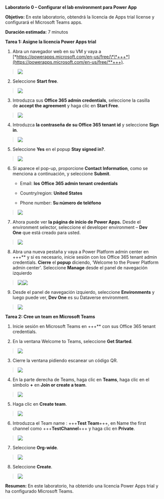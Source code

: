 **Laboratorio 0 – Configurar el lab environment para Power App**

**Objetivo:** En este laboratorio, obtendrá la licencia de Apps trial
license y configurará el Microsoft Teams apps.

**Duración estimada:** 7 minutos

**Tarea 1: Asigne la licencia Power Apps trial**

1.  Abra un navegador web en su VM y vaya a
    [*https://powerapps.microsoft.com/en-us/free/\*\*+++*](https://powerapps.microsoft.com/en-us/free/**+++).

> ![](./media/image1.png)

2.  Seleccione **Start free**.

> ![](./media/image2.png)

3.  Introduzca sus **Office 365 admin credentials**, seleccione la
    casilla de **accept the agreement** y haga clic en **Start Free**.

> ![](./media/image3.png)

4.  Introduzca **la contraseña de su Office 365 tenant id** y
    seleccione **Sign in**.

> ![](./media/image4.png)

5.  Seleccione **Yes** en el popup **Stay signed in?**.

> ![](./media/image5.png)

6.  Si aparece el pop-up, proporcione **Contact Information**, como se
    menciona a continuación, y seleccione **Submit**.

    - Email: **los** **Office 365 admin tenant credentials**

    - Country/region: **United States**

    - Phone number: **Su número de teléfono**

> ![](./media/image6.png)

7.  Ahora puede ver **la página de inicio de Power Apps.** Desde el
    environment selector, seleccione el developer environment – **Dev
    One** que está creado para usted.

> ![](./media/image7.png)

8.  Abra una nueva pestaña y vaya a Power Platform admin center en
    +++\*\* y si es necesario, inicie sesión con los Office 365 tenant
    admin credentials. **Cierre** el **popup** diciendo, ‘Welcome to the
    Power Platform admin center'. Seleccione **Manage** desde el panel
    de navegación izquierdo

> ![](./media/image8.png)![](./media/image9.png)

9.  Desde el panel de navegación izquierdo,
    seleccione **Environments** y luego puede ver, **Dev One** es su
    Dataverse environment.

> ![](./media/image10.png)

**Tarea 2: Cree un team en Microsoft Teams**

1.  Inicie sesión en Microsoft Teams en +++\*\* con sus Office 365
    tenant credentials.

2.  En la ventana Welcome to Teams, seleccione **Get Started**.

> ![](./media/image11.png)

3.  Cierre la ventana pidiendo escanear un código QR.

> ![](./media/image12.png)

4.  En la parte derecha de Teams, haga clic en **Teams**, haga clic en
    el símbolo **+** en **Join or create a team**.

> ![](./media/image13.png)

5.  Haga clic en **Create team**.

> ![](./media/image14.png)

6.  Introduzca el Team name : +++**Test Team**+++, en Name the first
    channel como +++**TestChannel**+++ y haga clic en **Private**.

> ![](./media/image15.png)

7.  Seleccione **Org-wide**.

> ![](./media/image16.png)

8.  Seleccione **Create**.

> ![](./media/image17.png)

**Resumen:** En este laboratorio, ha obtenido una licencia Power Apps
trial y ha configurado Microsoft Teams.

